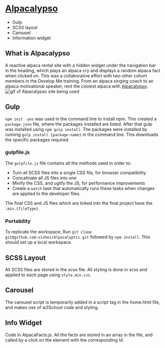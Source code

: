 # [Alpacalypso](https://github.com/merryface/Alpacalyptic)
- Gulp
- SCSS layout
- Carousel
- Information widget

## What is Alpacalypso
A reactive alpaca rental site with a hidden widget under the navigation bar in the heading, which plays an alpaca cry and displays a random alpaca fact when clicked on. This was a collaborative effort with two other cohort members in the Develop Me training. From an alpaca singing coach to an alpaca motivational speaker, rent the coolest alpaca with [Alpacalypso](https://github.com/merryface/Alpacalyptic).
![gif of Alpacalypso site being used](/assets/alpacalyptoDemo.gif)




## Gulp
`npm init -yes` was used in the command line to install npm. This created a `package.json` file, where the packages installed are listed. After that gulp was installed using `npm gulp install`.
The packages were installed by running `gulp install {package-name}` in the command line. This downloads the specific packages required.

### gulpfile.js
The `gulpfile.js` file contains all the methods used in order to:
- Turn all SCSS files into a single CSS file, for browser compatibility
- Concatinate all JS files into one
- Minify the CSS, and uglify the JS, for performance improvements
- Create a `watch` task that automatically runs these tasks when changes are applied to the developer files.

The final CSS and JS files which are linked into the final project have the `.min.{fileType}`.

### Portability
To replicate the workspace, Run `git clone git@github.com:vixhez/Alpacalyptic.git` followed by `npm install`. This should set up a local workspace.

## SCSS Layout
All SCSS files are stored in the scss file. All styling is done in scss and applied to each page using `style.min.css`.

## Carousel
The carousel script is temporarily added in a script tag in the home.html file, and makes use of w3School code and styling.

## Info Widget
Code in AlpacaFacts.js. All the facts are stored in an array in the file, and called by a click on the element with the corresponding Id.
